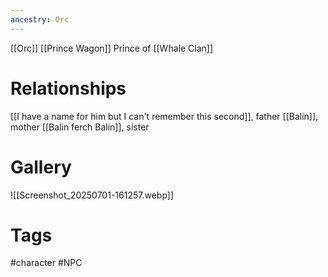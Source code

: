 ```yaml
---
ancestry: Orc
---
```

[[Orc]]
[[Prince Wagon]]
Prince of [[Whale Clan]]

# Relationships
[[I have a name for him but I can't remember this second]], father
[[Balin]], mother
[[Balin ferch Balin]], sister

# Gallery
![[Screenshot_20250701-161257.webp]]


# Tags
#character #NPC 
